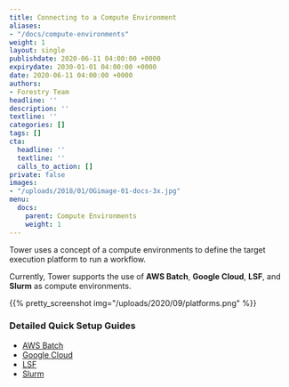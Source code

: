 ```yaml
---
title: Connecting to a Compute Environment
aliases:
- "/docs/compute-environments"
weight: 1
layout: single
publishdate: 2020-06-11 04:00:00 +0000
expirydate: 2030-01-01 04:00:00 +0000
date: 2020-06-11 04:00:00 +0000
authors:
- Forestry Team
headline: ''
description: ''
textline: ''
categories: []
tags: []
cta:
  headline: ''
  textline: ''
  calls_to_action: []
private: false
images:
- "/uploads/2018/01/OGimage-01-docs-3x.jpg"
menu:
  docs:
    parent: Compute Environments
    weight: 1
---
```


Tower uses a concept of a compute environments to define the target execution platform to run a workflow.

Currently, Tower supports the use of **AWS Batch**, **Google Cloud**, **LSF**, and **Slurm** as compute environments.

{{% pretty_screenshot img="/uploads/2020/09/platforms.png" %}}

### Detailed Quick Setup Guides

* [AWS Batch](/docs/compute-environments/aws-batch/)
* [Google Cloud](/docs/compute-environments/google-cloud/)
* [LSF](/docs/compute-environments/lsf/)
* [Slurm](/docs/compute-environments/slurm/)
